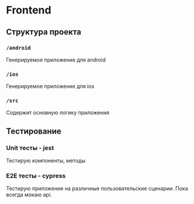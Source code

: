# Frontend

## Структура проекта

### `/android`

Генерируемое приложение для android

### `/ios`

Генерируемое приложение для ios

### `/src`

Содержит основную логику приложения

## Тестирование

### Unit тесты - jest

Тестирую компоненты, методы

### E2E тесты - cypress

Тестирую приложение на различные пользовательские сценарии. Пока всегда мокаю api.
